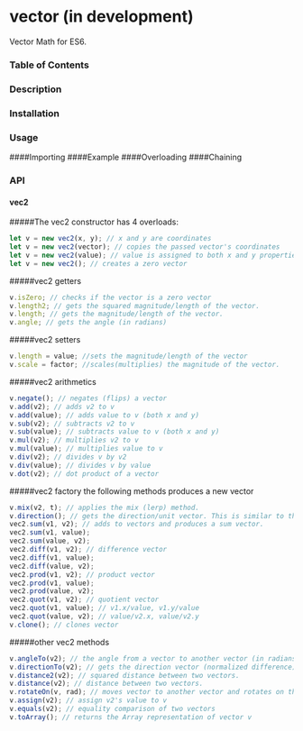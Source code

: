 # vector (in development)
Vector Math for ES6.
### Table of Contents
### Description
### Installation
### Usage
####Importing
####Example
####Overloading
####Chaining
### API
#### vec2
#####The vec2 constructor has 4 overloads:
```js
let v = new vec2(x, y); // x and y are coordinates
let v = new vec2(vector); // copies the passed vector's coordinates
let v = new vec2(value); // value is assigned to both x and y properties
let v = new vec2(); // creates a zero vector
```
#####vec2 getters
```js
v.isZero; // checks if the vector is a zero vector
v.length2; // gets the squared magnitude/length of the vector.
v.length; // gets the magnitude/length of the vector.
v.angle; // gets the angle (in radians)
```
#####vec2 setters
```js
v.length = value; //sets the magnitude/length of the vector
v.scale = factor; //scales(multiplies) the magnitude of the vector.
```
#####vec2 arithmetics
```js
v.negate(); // negates (flips) a vector
v.add(v2); // adds v2 to v
v.add(value); // adds value to v (both x and y)
v.sub(v2); // subtracts v2 to v
v.sub(value); // subtracts value to v (both x and y)
v.mul(v2); // multiplies v2 to v
v.mul(value); // multiplies value to v
v.div(v2); // divides v by v2
v.div(value); // divides v by value
v.dot(v2); // dot product of a vector
```

#####vec2 factory
the following methods produces a new vector
```js
v.mix(v2, t); // applies the mix (lerp) method. 
v.direction(); // gets the direction/unit vector. This is similar to the normalize method, but this extracts the unit vector.
vec2.sum(v1, v2); // adds to vectors and produces a sum vector.
vec2.sum(v1, value);
vec2.sum(value, v2);
vec2.diff(v1, v2); // difference vector
vec2.diff(v1, value);
vec2.diff(value, v2);
vec2.prod(v1, v2); // product vector
vec2.prod(v1, value);
vec2.prod(value, v2);
vec2.quot(v1, v2); // quotient vector
vec2.quot(v1, value); // v1.x/value, v1.y/value
vec2.quot(value, v2); // value/v2.x, value/v2.y
v.clone(); // clones vector
```
#####other vec2 methods
```js
v.angleTo(v2); // the angle from a vector to another vector (in radians).
v.directionTo(v2); // gets the direction vector (normalized difference) from v towards v2;
v.distance2(v2); // squared distance between two vectors.
v.distance(v2); // distance between two vectors.
v.rotateOn(v, rad); // moves vector to another vector and rotates on that coordinates. rad can be radians or a direction vector.
v.assign(v2); // assign v2's value to v
v.equals(v2); // equality comparison of two vectors
v.toArray(); // returns the Array representation of vector v
```
